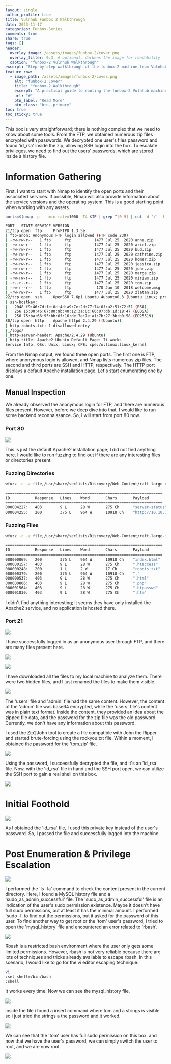 ```yaml
---
layout: single
author_profile: true
title: Vulnhub Funbox 2 Walkthrough 
date: 2023-11-17
categories: Funbox-Series 
comments: true
share: true
tags: []
header:
  overlay_image: /assets/images/funbox-2/cover.png
  overlay_filter: 0.3  # optional, darkens the image for readability
  caption: "funbox-2 Vulnhub Walkthrough"
excerpt: "Step-by-step walkthrough of the funbox-2 machine from Vulnhub."
feature_row:
  - image_path: /assets/images/funbox-2/cover.png
    alt: "funbox-2 Cover"
    title: "funbox-2 Walkthrough"
    excerpt: "A practical guide to rooting the funbox-2 Vulnhub machine."
    url: "#"
    btn_label: "Read More"
    btn_class: "btn--primary"
toc: true
toc_sticky: true
---
```


This box is very straightforward; there is nothing complex that we need to know about some tools. From the FTP, we obtained numerous zip files encrypted with passwords. We decrypted one user's files password and found 'id_rsa' inside the zip, allowing SSH login into the box. To escalate privileges, we need to find out the users' passwords, which are stored inside a history file.

# Information Gathering

First, I want to start with Nmap to identify the open ports and their associated services. If possible, Nmap will also provide information about the service versions and the operating system. This is a good starting point when working with any assets.

```bash
ports=$(nmap -p- --min-rate=1000 -T4 $IP | grep ^[0-9] | cut -d '/' -f 1 | tr '\n' ',' | sed s/,$//) ; nmap -p$ports -sC -sV -oN nmap/service_scan $IP

PORT   STATE SERVICE VERSION
21/tcp open  ftp     ProFTPD 1.3.5e
| ftp-anon: Anonymous FTP login allowed (FTP code 230)
| -rw-rw-r--   1 ftp      ftp          1477 Jul 25  2020 anna.zip
| -rw-rw-r--   1 ftp      ftp          1477 Jul 25  2020 ariel.zip
| -rw-rw-r--   1 ftp      ftp          1477 Jul 25  2020 bud.zip
| -rw-rw-r--   1 ftp      ftp          1477 Jul 25  2020 cathrine.zip
| -rw-rw-r--   1 ftp      ftp          1477 Jul 25  2020 homer.zip
| -rw-rw-r--   1 ftp      ftp          1477 Jul 25  2020 jessica.zip
| -rw-rw-r--   1 ftp      ftp          1477 Jul 25  2020 john.zip
| -rw-rw-r--   1 ftp      ftp          1477 Jul 25  2020 marge.zip
| -rw-rw-r--   1 ftp      ftp          1477 Jul 25  2020 miriam.zip
| -r--r--r--   1 ftp      ftp          1477 Jul 25  2020 tom.zip
| -rw-r--r--   1 ftp      ftp           170 Jan 10  2018 welcome.msg
|_-rw-rw-r--   1 ftp      ftp          1477 Jul 25  2020 zlatan.zip
22/tcp open  ssh     OpenSSH 7.6p1 Ubuntu 4ubuntu0.3 (Ubuntu Linux; protocol 2.0)
| ssh-hostkey: 
|   2048 f9:46:7d:fe:0c:4d:a9:7e:2d:77:74:0f:a2:51:72:51 (RSA)
|   256 15:00:46:67:80:9b:40:12:3a:0c:66:07:db:1d:18:47 (ECDSA)
|_  256 75:ba:66:95:bb:0f:16:de:7e:7e:a1:7b:27:3b:b0:58 (ED25519)
80/tcp open  http    Apache httpd 2.4.29 ((Ubuntu))
| http-robots.txt: 1 disallowed entry 
|_/logs/
|_http-server-header: Apache/2.4.29 (Ubuntu)
|_http-title: Apache2 Ubuntu Default Page: It works
Service Info: OSs: Unix, Linux; CPE: cpe:/o:linux:linux_kernel
```

From the Nmap output, we found three open ports. The first one is FTP, where anonymous login is allowed, and Nmap lists numerous zip files. The second and third ports are SSH and HTTP, respectively. The HTTP port displays a default Apache installation page. Let's start enumerating one by one.

## **Manual Inspection**

We already observed the anonymous login for FTP, and there are numerous files present. However, before we deep dive into that, I would like to run some backend reconnaissance. So, I will start from port 80 now.

### Port 80

![](/assets/images/funbox-2/1.png)

This is just the default Apache2 installation page; I did not find anything here. I would like to run fuzzing to find out if there are any interesting files or directories present.

### Fuzzing Directories

```bash
wfuzz -c -z file,/usr/share/seclists/Discovery/Web-Content/raft-large-directories.txt --hc 404 "$URL"

=====================================================================
ID           Response   Lines    Word       Chars       Payload                                                                                      
=====================================================================
000004227:   403        9 L      28 W       275 Ch      "server-status"                                                                              
000004255:   200        375 L    964 W      10918 Ch    "http://10.10.10.8/" 
```

### Fuzzing Files

```bash
wfuzz -c -z file,/usr/share/seclists/Discovery/Web-Content/raft-large-files.txt --hc 404 "$URL"

=====================================================================
ID           Response   Lines    Word       Chars       Payload                                                                                      
=====================================================================
000000069:   200        375 L    964 W      10918 Ch    "index.html"                                                                                 
000000157:   403        9 L      28 W       275 Ch      ".htaccess"                                                                                  
000000248:   200        1 L      2 W        17 Ch       "robots.txt"                                                                                 
000000379:   200        375 L    964 W      10918 Ch    "."                                                                                          
000000537:   403        9 L      28 W       275 Ch      ".html"                                                                                      
000000806:   403        9 L      28 W       275 Ch      ".php"                                                                                       
000001564:   403        9 L      28 W       275 Ch      ".htpasswd"                                                                                  
000001830:   403        9 L      28 W       275 Ch      ".htm"                                                                                                  
```

I didn't find anything interesting; it seems they have only installed the Apache2 service, and no application is hosted there.

### Port 21

![](/assets/images/funbox-2/2.png)

I have successfully logged in as an anonymous user through FTP, and there are many files present here.

![](/assets/images/funbox-2/3.png)

![](/assets/images/funbox-2/4.png)

I have downloaded all the files to my local machine to analyze them. There were two hidden files, and I just renamed the files to make them visible.

![](/assets/images/funbox-2/5.png)

The 'users' file and 'admin' file had the same content. However, the content of the 'admin' file was base64 encrypted, while the 'users' file's content was in plain text format. Inside the content, they provided an idea about the zipped file data, and the password for the zip file was the old password. Currently, we don't have any information about this password.

I used the Zip2John tool to create a file compatible with John the Ripper and started brute-forcing using the rockyou.txt file. Within a moment, I obtained the password for the 'tom.zip' file.

![](/assets/images/funbox-2/6.png)

Using the password, I successfully decrypted the file, and it's an 'id_rsa' file. Now, with the 'id_rsa' file in hand and the SSH port open, we can utilize the SSH port to gain a real shell on this box.

![](/assets/images/funbox-2/7.png)

# Initial Foothold

![](/assets/images/funbox-2/8.png)

As I obtained the 'id_rsa' file, I used this private key instead of the user's password. So, I passed the file and successfully logged into the machine.

# Post Enumeration & Privilege Escalation

![](/assets/images/funbox-2/9.png)

I performed the 'ls -la' command to check the content present in the current directory. Here, I found a MySQL history file and a 'sudo_as_admin_successful' file. The 'sudo_as_admin_successful' file is an indication of the user's sudo permission existence. Maybe it doesn't have full sudo permissions, but at least it has the minimal amount. I performed 'sudo -l' to find out the permissions, but it asked for the password of this user. To find another way to get root or the 'tom' user's password, I tried to open the 'mysql_history' file and encountered an error related to 'rbash'.

![](/assets/images/funbox-2/10.png)

Rbash is a restricted bash environment where the user only gets some limited permissions. However, rbash is not very reliable because there are lots of techniques and tricks already available to escape rbash. In this scenario, I would like to go for the vi editor escaping technique.

```bash
vi
:set shell=/bin/bash
:shell
```

It works every time. Now we can see the mysql_history file.

![](/assets/images/funbox-2/11.png)

inside the file i found a insert command where tom and a strings is visible so i just tried the strings a the password and it worked.

![](/assets/images/funbox-2/12.png)

We can see that the 'tom' user has full sudo permission on this box, and now that we have the user's password, we can simply switch the user to root, and we are now root.

![](/assets/images/funbox-2/13.png)